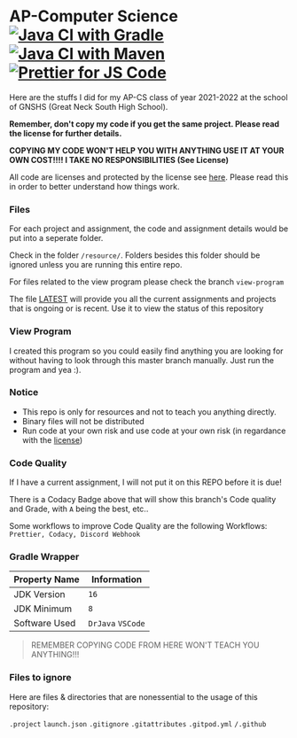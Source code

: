 <h1 id="ap-computer-science-java-ci-with-gradle-https-github-com-meng-jack-apcs-actions-workflows-gradle-yml-badge-svg-branch-dax-program-https-github-com-meng-jack-apcs-actions-workflows-gradle-yml-java-ci-with-maven-https-github-com-meng-jack-apcs-actions-workflows-maven-yml-badge-svg-branch-dax-program-https-github-com-meng-jack-apcs-actions-workflows-maven-yml-prettier-for-js-code-https-github-com-meng-jack-apcs-actions-workflows-prettify-yml-badge-svg-branch-dax-program-https-github-com-meng-jack-apcs-actions-workflows-prettify-yml-codacy-badge-master-https-api-codacy-com-project-badge-grade-151fd5e66914495e83eb60ae8fe73e65-https-app-codacy-com-gh-meng-jack-apcs-utm_source-github-com-utm_medium-referral-utm_content-meng-jack-apcs-utm_campaign-badge_grade_settings-codacy-security-scan-https-github-com-meng-jack-apcs-actions-workflows-codacy-analysis-yml-badge-svg-https-github-com-meng-jack-apcs-actions-workflows-codacy-analysis-yml-https-img-shields-io-github-languages-code-size-meng-jack-apcs-">AP-Computer Science <a href="https://github.com/meng-jack/apcs/actions/workflows/gradle.yml"><img src="https://github.com/meng-jack/apcs/actions/workflows/gradle.yml/badge.svg?branch=dax-program" alt="Java CI with Gradle"></a> <a href="https://github.com/meng-jack/apcs/actions/workflows/maven.yml"><img src="https://github.com/meng-jack/apcs/actions/workflows/maven.yml/badge.svg?branch=dax-program" alt="Java CI with Maven"></a> <a href="https://github.com/meng-jack/apcs/actions/workflows/prettify.yml"><img src="https://github.com/meng-jack/apcs/actions/workflows/prettify.yml/badge.svg?branch=dax-program" alt="Prettier for JS Code"></a></a><img src="https://img.shields.io/github/repo-size/exoad/apcs" alt=""></h1>
<p>Here are the stuffs I did for my AP-CS class of year 2021-2022 at the school of GNSHS (Great Neck South High School).</p>
<p><strong>Remember, don&#39;t copy my code if you get the same project. Please read the license for further details.</strong></p>
<p><strong>COPYING MY CODE WON&#39;T HELP YOU WITH ANYTHING USE IT AT YOUR OWN COST!!!! I TAKE NO RESPONSIBILITIES (See License)</strong></p>
<p>All code are licenses and protected by the license see <a href="./LICENSE.md">here</a>. Please read this in order to better understand how things work.</p>
<h3 id="files">Files</h3>
<p>For each project and assignment, the code and assignment details would be put into a seperate folder.</p>
<p>Check in the folder <code>/resource/</code>. Folders besides this folder should be ignored unless you are running this entire repo.</p>
<p>For files related to the view program please check the branch <code>view-program</code></p>
<p>The file <a href="./LATEST">LATEST</a> will provide you all the current assignments and projects that is ongoing or is recent. Use it to view the status of this repository </p>
<h3 id="dax-program">View Program</h3>
<p>I created this program so you could easily find anything you are looking for without having to look through this master branch manually. Just run the program and yea :).</p>
<h3 id="notice">Notice</h3>
<ul>
<li>This repo is only for resources and not to teach you anything directly.</li>
<li>Binary files will not be distributed</li>
<li>Run code at your own risk and use code at your own risk (in regardance with the <a href="./LICENSE.md">license</a>)</li>
</ul>
<h3 id="code-quality">Code Quality</h3>
<p>If I have a current assignment, I will not put it on this REPO before it is due!</p>
<p>There is a Codacy Badge above that will show this branch&#39;s Code quality and Grade, with <code>A</code> being the best, etc..</p>
<p>Some workflows to improve Code Quality are the following Workflows: <code>Prettier, Codacy, Discord Webhook</code></p>
<h3 id="gradle-wrapper">Gradle Wrapper</h3>
<table>
<thead>
<tr>
<th>Property Name</th>
<th>Information</th>
</tr>
</thead>
<tbody>
<tr>
<td>JDK Version</td>
<td><code>16</code></td>
</tr>
<tr>
<td>JDK Minimum</td>
<td><code>8</code></td>
</tr>
<tr>
<td>Software Used</td>
<td><code>DrJava</code> <code>VSCode</code></td>
</tr>
</tbody>
</table>
<blockquote>
<p>REMEMBER COPYING CODE FROM HERE WON&#39;T TEACH YOU ANYTHING!!!</p>
</blockquote>
<h3 id="files-to-ignore">Files to ignore</h3>
<p>Here are files &amp; directories that are nonessential to the usage of this repository:</p>
<p><code>.project</code>
<code>launch.json</code>
<code>.gitignore</code>
<code>.gitattributes</code>
<code>.gitpod.yml</code>
<code>/.github</code></p>
